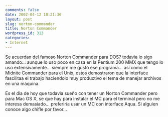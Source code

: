 ```yaml
---
comments: false
date: 2002-04-12 18:21:36
layout: post
slug: norton-commander
title: Norton Commander
wordpress_id: 313
categories:
- Internet
---
```


Se acuerdan del famoso Norton Commander para DOS? todavia lo sigo amando… aunque lo uso poco en casa en la Pentium 200 MMX que tengo lo uso extensivamente… siempre me gustó ese programa… así como el Midnite Commander para el Unix, estos demostraron que la interface fascilitaa el trabajo haciendolo muy productivo el tema de manejar archivos en una máquina.  

  

Es el día de hoy que todavia sueño con tener un Norton Commander pero para Mac OS X, se que hay para instalar el MC para el terminal pero no me interesa demasiado… preferiría usar un MC con interface Aqua. Si alguien conoce algo chifle por favor…




 

